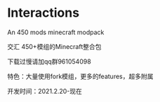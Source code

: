# Interactions
 An 450 mods minecraft modpack

 交汇
 450+模组的Minecraft整合包
 
 下载过慢请加qq群961054098

 特色：大量使用fork模组，更多的features，超多附属
 
开发时间：2021.2.20-现在
